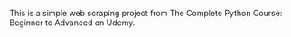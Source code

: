 This is a simple web scraping project from The Complete Python Course: Beginner to Advanced on Udemy.
